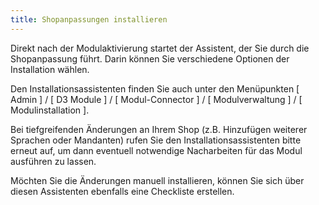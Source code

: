```yaml
---
title: Shopanpassungen installieren
---
```


Direkt nach der Modulaktivierung startet der Assistent, der Sie durch die Shopanpassung führt. Darin können Sie verschiedene Optionen der Installation wählen.

Den Installationsassistenten finden Sie auch unter den Menüpunkten [ Admin ] / [ D3 Module ] / [ Modul-Connector ] / [ Modulverwaltung ] / [ Modulinstallation ].

Bei tiefgreifenden Änderungen an Ihrem Shop (z.B. Hinzufügen weiterer Sprachen oder Mandanten) rufen Sie den Installationsassistenten bitte erneut auf, um dann eventuell notwendige Nacharbeiten für das Modul ausführen zu lassen.

Möchten Sie die Änderungen manuell installieren, können Sie sich über diesen Assistenten ebenfalls eine Checkliste erstellen.
